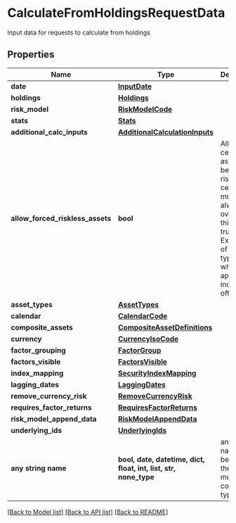 # CalculateFromHoldingsRequestData

Input data for requests to calculate from holdings

## Properties
Name | Type | Description | Notes
------------ | ------------- | ------------- | -------------
**date** | [**InputDate**](InputDate.md) |  | 
**holdings** | [**Holdings**](Holdings.md) |  | 
**risk_model** | [**RiskModelCode**](RiskModelCode.md) |  | 
**stats** | [**Stats**](Stats.md) |  | 
**additional_calc_inputs** | [**AdditionalCalculationInputs**](AdditionalCalculationInputs.md) |  | [optional] 
**allow_forced_riskless_assets** | **bool** | Allow certain assets to be entirely riskless; certain models always override this to be true. Examples of asset types to which this applies includes offset cash. | [optional]  if omitted the server will use the default value of False
**asset_types** | [**AssetTypes**](AssetTypes.md) |  | [optional] 
**calendar** | [**CalendarCode**](CalendarCode.md) |  | [optional] 
**composite_assets** | [**CompositeAssetDefinitions**](CompositeAssetDefinitions.md) |  | [optional] 
**currency** | [**CurrencyIsoCode**](CurrencyIsoCode.md) |  | [optional] 
**factor_grouping** | [**FactorGroup**](FactorGroup.md) |  | [optional] 
**factors_visible** | [**FactorsVisible**](FactorsVisible.md) |  | [optional] 
**index_mapping** | [**SecurityIndexMapping**](SecurityIndexMapping.md) |  | [optional] 
**lagging_dates** | [**LaggingDates**](LaggingDates.md) |  | [optional] 
**remove_currency_risk** | [**RemoveCurrencyRisk**](RemoveCurrencyRisk.md) |  | [optional] 
**requires_factor_returns** | [**RequiresFactorReturns**](RequiresFactorReturns.md) |  | [optional] 
**risk_model_append_data** | [**RiskModelAppendData**](RiskModelAppendData.md) |  | [optional] 
**underlying_ids** | [**UnderlyingIds**](UnderlyingIds.md) |  | [optional] 
**any string name** | **bool, date, datetime, dict, float, int, list, str, none_type** | any string name can be used but the value must be the correct type | [optional]

[[Back to Model list]](../README.md#documentation-for-models) [[Back to API list]](../README.md#documentation-for-api-endpoints) [[Back to README]](../README.md)


